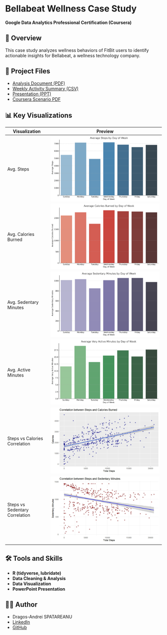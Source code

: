 # Bellabeat Wellness Case Study

**Google Data Analytics Professional Certification (Coursera)**  

## 📌 Overview  
This case study analyzes wellness behaviors of FitBit users to identify actionable insights for Bellabeat, a wellness technology company.  

## 📁 Project Files
- [Analysis Document (PDF)](Dragos_Andrei_SPATAREANU_wellness_tech_company_all_steps.pdf)
- [Weekly Activity Summary (CSV)](Weekly_Activity_Summary.csv)
- [Presentation (PPT)](Dragos_Andrei_SPATAREANU_Bellabeat_Case_Study_Presentation.pptx)
- [Coursera Scenario PDF](Case%20Study%202_%20How-can-a-wellness-technology-company-play-it-smart.pdf)

## 📊 Key Visualizations
| Visualization                      | Preview                                                 |
|------------------------------------|---------------------------------------------------------|
| Avg. Steps                         | ![Avg Steps](Average_Steps_By_Day_Of_Week.png)          |
| Avg. Calories Burned               | ![Avg Calories](Average_Calories_Burned_By_Day_Of_Week.png) |
| Avg. Sedentary Minutes             | ![Avg Sedentary](Average_Sedentary_Minutes_By_Day_Of_Week.png) |
| Avg. Active Minutes                | ![Avg Active](Average_Very_Active_Minutes_By_Day_Of_Week.png) |
| Steps vs Calories Correlation      | ![Steps Calories](Correlation_Between_Steps_And_Calories_Burned.jpeg) |
| Steps vs Sedentary Correlation     | ![Steps Sedentary](Correlation_Between_Steps_And_Sedentary_Minutes.jpeg) |

## 🛠️ Tools and Skills
- **R (tidyverse, lubridate)**
- **Data Cleaning & Analysis**
- **Data Visualization**
- **PowerPoint Presentation**

## 🧑‍💻 Author  
- Dragos-Andrei SPATAREANU  
- [LinkedIn](https://www.linkedin.com/in/dragos-andrei-spatareanu-59b56325a)  
- [GitHub](https://github.com/sdragos14)

